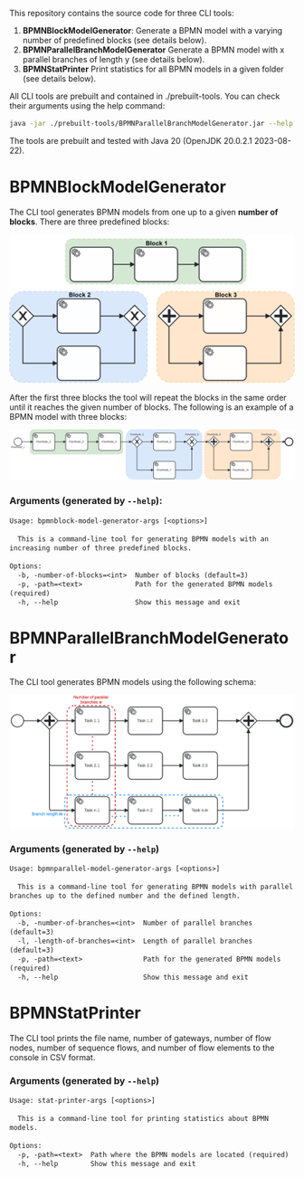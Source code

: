 This repository contains the source code for three CLI tools:
1. **BPMNBlockModelGenerator**: Generate a BPMN model with a varying number of predefined blocks (see details below).
2. **BPMNParallelBranchModelGenerator** Generate a BPMN model with x parallel branches of length y (see details below).
3. **BPMNStatPrinter** Print statistics for all BPMN models in a given folder (see details below).

All CLI tools are prebuilt and contained in ./prebuilt-tools. You can check their arguments using the help command:

```bash
java -jar ./prebuilt-tools/BPMNParallelBranchModelGenerator.jar --help
```

The tools are prebuilt and tested with Java 20 (OpenJDK 20.0.2.1 2023-08-22).

# BPMNBlockModelGenerator
The CLI tool generates BPMN models from one up to a given **number of blocks**.
There are three predefined blocks:

![Blocks](./documentation/blocks.svg)

After the first three blocks the tool will repeat the blocks in the same order until it reaches the given number of blocks.
The following is an example of a BPMN model with three blocks:

![BPMN model with three blocks](./documentation/three-blocks.svg)

### Arguments (generated by `--help`):
```
Usage: bpmnblock-model-generator-args [<options>]

  This is a command-line tool for generating BPMN models with an increasing number of three predefined blocks.

Options:
  -b, -number-of-blocks=<int>  Number of blocks (default=3)
  -p, -path=<text>             Path for the generated BPMN models (required)
  -h, --help                   Show this message and exit
```

# BPMNParallelBranchModelGenerator

The CLI tool generates BPMN models using the following schema:

![Schema describing the generation](./documentation/parallel.svg)

### Arguments (generated by `--help`)
```cli
Usage: bpmnparallel-model-generator-args [<options>]

  This is a command-line tool for generating BPMN models with parallel branches up to the defined number and the defined length.

Options:
  -b, -number-of-branches=<int>  Number of parallel branches (default=3)
  -l, -length-of-branches=<int>  Length of parallel branches (default=3)
  -p, -path=<text>               Path for the generated BPMN models (required)
  -h, --help                     Show this message and exit
```

# BPMNStatPrinter
The CLI tool prints the file name, number of gateways, number of flow nodes, number of sequence flows, and number of flow elements to the console in CSV format.

### Arguments (generated by `--help`)
```
Usage: stat-printer-args [<options>]

  This is a command-line tool for printing statistics about BPMN models.

Options:
  -p, -path=<text>  Path where the BPMN models are located (required)
  -h, --help        Show this message and exit
```
